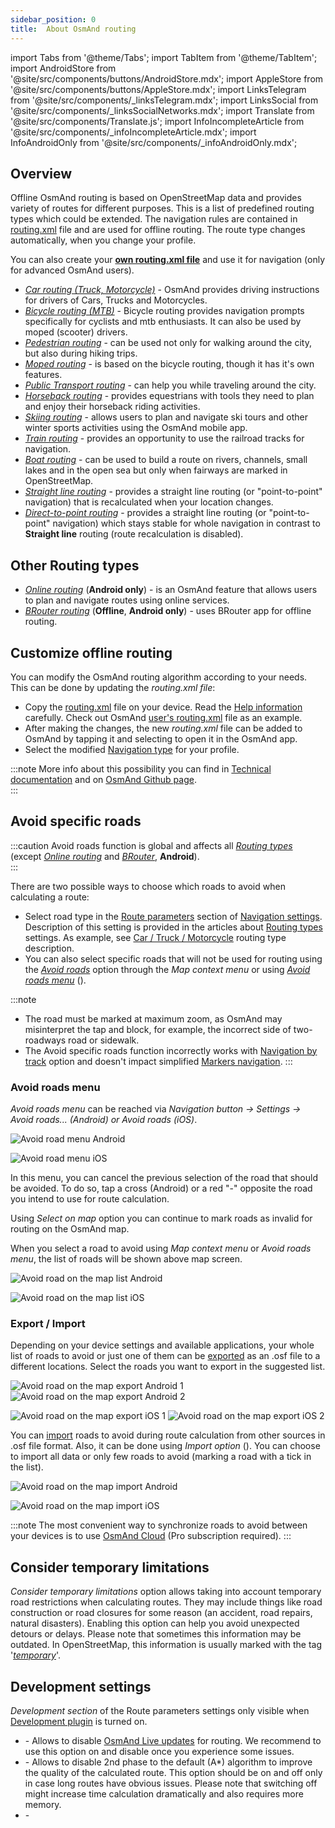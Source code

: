 ```yaml
---
sidebar_position: 0
title:  About OsmAnd routing
---
```


import Tabs from '@theme/Tabs';
import TabItem from '@theme/TabItem';
import AndroidStore from '@site/src/components/buttons/AndroidStore.mdx';
import AppleStore from '@site/src/components/buttons/AppleStore.mdx';
import LinksTelegram from '@site/src/components/_linksTelegram.mdx';
import LinksSocial from '@site/src/components/_linksSocialNetworks.mdx';
import Translate from '@site/src/components/Translate.js';
import InfoIncompleteArticle from '@site/src/components/_infoIncompleteArticle.mdx';
import InfoAndroidOnly from '@site/src/components/_infoAndroidOnly.mdx';

## Overview

Offline OsmAnd routing is based on OpenStreetMap data and provides variety of routes for different purposes. This is a list of predefined routing types which could be extended. The navigation rules are contained in [routing.xml](../../../technical/osmand-file-formats/osmand-routing-xml.md) file and are used for offline routing. The route type changes automatically, when you change your profile.  

You can also create your **[own routing.xml file](#customize-offline-routing)** and use it for navigation (only for advanced OsmAnd users).

- *[Car routing (Truck, Motorcycle)](./car-based-routing.md)* - OsmAnd provides driving instructions for  drivers of Cars, Trucks and Motorcycles.  
- *[Bicycle  routing (MTB)](./bicycle-based-routing.md)* - Bicycle routing provides navigation prompts specifically for cyclists and mtb enthusiasts. It can also be used by moped (scooter) drivers.  
- *[Pedestrian routing](./pedestrian-routing.md)* - can be used not only for walking around the city, but also during hiking trips.
- *[Moped routing](./moped-routing.md)* - is based on the bicycle routing, though it has it's own features.
- *[Public Transport routing](./public-transport-navigation.md)* - can help you while traveling around the city.
- *[Horseback routing](./horse-routing.md)* - provides equestrians with tools they need to plan and enjoy their horseback riding activities.  
- *[Skiing routing](./ski-routing.md)* - allows users to plan and navigate ski tours and other winter sports activities using the OsmAnd mobile app.  
- *[Train routing](./train-routing.md)* - provides an opportunity to use the railroad tracks for navigation.
- *[Boat routing](./boat-navigation.md)* - can be used to build a route on rivers, channels, small lakes and in the open sea but only when fairways are marked in OpenStreetMap.
- *[Straight line routing](./straight-line-routing.md)* - provides a straight line routing (or "point-to-point" navigation) that is recalculated when your location changes.  
- *[Direct-to-point routing](./direct-to-point-routing.md)* - provides a straight line routing (or "point-to-point" navigation) which stays stable for whole navigation in contrast to **Straight line** routing (route recalculation is disabled).

## Other Routing types

- *[Online routing](./online-routing.md)* (**Android only**) - is an OsmAnd feature that allows users to plan and navigate routes using online services.  
- *[BRouter routing](./brouter.md)* (**Offline**, **Android only**) - uses BRouter app for offline routing.

## Customize offline routing

You can modify the OsmAnd routing algorithm according to your needs. This can be done by updating the *routing.xml file*:  

- Copy the [routing.xml](https://github.com/osmandapp/OsmAnd-resources/blob/master/routing/routing.xml) file on your device. Read the [Help information](https://github.com/osmandapp/OsmAnd-resources/blob/master/routing/routing.xml#L25) carefully. Check out OsmAnd [user's routing.xml](https://groups.google.com/g/osmand/c/JvV7p_JJvEU) file as an example.
- After making the changes, the new *routing.xml* file can be added to OsmAnd by tapping it and selecting to open it in the OsmAnd app.
- Select the modified [Navigation type](../../navigation/setup/route-navigation.md#type-of-navigation) for your profile.

:::note
More info about this possibility you can find in [Technical documentation](../../../technical/osmand-file-formats/osmand-routing-xml.md) and on [OsmAnd Github page](https://github.com/osmandapp/OsmAnd-resources/blob/master/routing/routing.xml).  
:::

## Avoid specific roads

:::caution
Avoid roads function is global and affects all *[Routing types](../routing/index.md)* (except *[Online routing](../routing/online-routing.md)* and *[BRouter](../routing/brouter.md)*, **Android**).  
:::

There are two possible ways to choose which roads to avoid when calculating a route:
- Select road type in the [Route parameters](../guidance/navigation-settings.md#route-parameters) section of [Navigation settings](../guidance/voice-navigation.md). Description of this setting is provided in the articles about [Routing types](../routing/index.md) settings. As example, see [Car / Truck / Motorcycle](../routing/car-based-routing.md#route-parameters---car) routing type description.
- You can also select specific roads that will not be used for routing using the *[Avoid roads](../../map/map-context-menu.md#avoid-road)* option through the *Map context menu* or using *[Avoid roads menu](#avoid-roads-menu)* (*<Translate android="true" ids="shared_string_menu,shared_string_navigation,impassable_road"/>*).

:::note
- The road must be marked at maximum zoom, as OsmAnd may misinterpret the tap and block, for example, the incorrect side of two-roadways road or sidewalk.
- The Avoid specific roads function incorrectly works with [Navigation by track](../setup/gpx-navigation.md) option and doesn't impact simplified [Markers navigation](../setup/markers-navigation.md#how-to-use).
:::

### Avoid roads menu

*Avoid roads menu* can be reached via *Navigation button → Settings → Avoid roads... (Android) or Avoid roads (iOS)*.  

<Tabs groupId="operating-systems">

<TabItem value="android" label="Android">  

![Avoid road menu Android](@site/static/img/navigation/routing/avoid_roads_menu_andr_2.png) 

</TabItem>

<TabItem value="ios" label="iOS">

![Avoid road menu iOS](@site/static/img/navigation/routing/avoid_roads_menu_ios_2.png) 

</TabItem>

</Tabs>

In this menu, you can cancel the previous selection of the road that should be avoided. To do so, tap a cross (Android) or a red "-" opposite the road you intend to use for route calculation.

Using *Select on map* option you can continue to mark roads as invalid for routing on the OsmAnd map.

When you select a road to avoid using *Map context menu* or *Avoid roads menu*, the list of roads will be shown above map screen.  

<Tabs groupId="operating-systems">

<TabItem value="android" label="Android">  

![Avoid road on the map list Android](@site/static/img/navigation/routing/action_avoid_roads_list_android.png)

</TabItem>

<TabItem value="ios" label="iOS">

![Avoid road on the map list iOS](@site/static/img/navigation/routing/avoid_route_ios_2.png)

</TabItem>

</Tabs>

### Export / Import

Depending on your device settings and available applications, your whole list of roads to avoid or just one of them can be [exported](../../personal/import-export.md#export) as an .osf file to a different locations. Select the roads you want to export in the suggested list.

*<Translate android="true" ids="shared_string_menu,shared_string_settings,shared_string_actions,shared_string_export"/>*  

<Tabs groupId="operating-systems">

<TabItem value="android" label="Android">  

![Avoid road on the map export Android 1](@site/static/img/navigation/routing/avoid_roads_export_andr_1.png) ![Avoid road on the map export Android 2](@site/static/img/navigation/routing/avoid_roads_export_andr_2.png)

</TabItem>

<TabItem value="ios" label="iOS">

![Avoid road on the map export iOS 1](@site/static/img/navigation/routing/avoid_roads_export_ios_1.png) ![Avoid road on the map export iOS 2](@site/static/img/navigation/routing/avoid_roads_export_ios_2.png)

</TabItem>

</Tabs>

You can [import](../../personal/import-export.md#import) roads to avoid during route calculation from other sources in .osf file format.  Also, it can be done using *Import option* (*<Translate android="true" ids="shared_string_menu,shared_string_settings,shared_string_actions,shared_string_import"/>*). You can choose to import all data or only few roads to avoid (marking a road with a tick in the list).  

<Tabs groupId="operating-systems">

<TabItem value="android" label="Android">  

![Avoid road on the map import Android](@site/static/img/navigation/routing/avoid_roads_import_andr_1.png) 

</TabItem>

<TabItem value="ios" label="iOS">

![Avoid road on the map import iOS](@site/static/img/navigation/routing/avoid_roads_import_ios_1.png) 

</TabItem>

</Tabs>

:::note
The most convenient way to synchronize roads to avoid between your devices is to use [OsmAnd Cloud](../../personal/osmand-cloud.md) (Pro subscription required).
:::

## Consider temporary limitations

*Consider temporary limitations* option allows taking into account temporary road restrictions when calculating routes. They may include things like road construction or road closures for some reason (an accident, road repairs, natural disasters). Enabling this option can help you avoid unexpected detours or delays. Please note that sometimes this information may be outdated.
In OpenStreetMap, this information is usually marked with the tag '*[temporary](https://wiki.openstreetmap.org/wiki/Comparison_of_life_cycle_concepts#Opening_hours_time_range_and_Temporary_namespace_and_Conditional_restrictions)*'.  

## Development settings

<InfoAndroidOnly />

*Development section* of the Route parameters settings only visible when [Development plugin](../../plugins/development.md) is turned on.

- ***<Translate android="true" ids="use_live_routing"/>***  - Allows to disable [OsmAnd Live updates](../../personal/maps.md#osmand-live) for routing. We recommend to use this option on and disable once you experience some issues.
- ***<Translate android="true" ids="use_two_phase_routing"/>***  - Allows to disable 2nd phase to the default (A*) algorithm to improve the quality of the calculated route. This option should be on and off only in case long routes have obvious issues. Please note that switching off might increase time calculation dramatically and also requires more memory.
- ***<Translate android="true" ids="use_fast_recalculation"/>*** - <Translate android="true" ids="use_fast_recalculation_desc"/>  